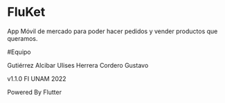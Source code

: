 # FluKet

App Móvil de mercado para poder hacer pedidos y vender
productos que queramos.

#Equipo

Gutiérrez Alcibar Ulises
Herrera Cordero Gustavo

v1.1.0
FI UNAM 2022

Powered By Flutter

